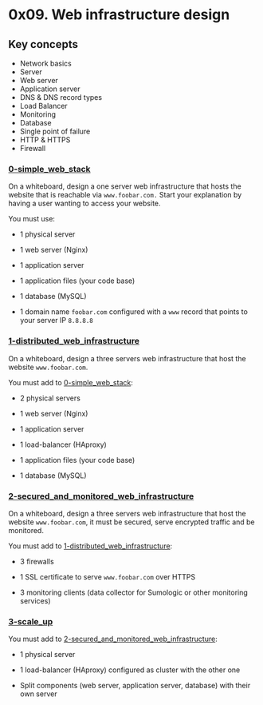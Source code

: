 # 0x09. Web infrastructure design

## Key concepts
* Network basics
* Server
* Web server
* Application server
* DNS & DNS record types
* Load Balancer
* Monitoring
* Database
* Single point of failure
* HTTP & HTTPS
* Firewall


### [0-simple_web_stack](0-simple_web_stack)

On a whiteboard, design a one server web infrastructure that hosts the website that is reachable via `www.foobar.com.` Start your explanation by having a user wanting to access your website. <br />

You must use:

* 1 physical server

* 1 web server (Nginx)

* 1 application server

* 1 application files (your code base)

* 1 database (MySQL)

* 1 domain name `foobar.com` configured with a `www` record that points to your server IP `8.8.8.8`

### [1-distributed_web_infrastructure](1-distributed_web_infrastructure)

On a whiteboard, design a three servers web infrastructure that host the website `www.foobar.com`. <br />

You must add to [0-simple_web_stack](0-simple_web_stack):

* 2 physical servers

* 1 web server (Nginx)

* 1 application server

* 1 load-balancer (HAproxy)

* 1 application files (your code base)

* 1 database (MySQL)

### [2-secured_and_monitored_web_infrastructure](2-secured_and_monitored_web_infrastructure)

On a whiteboard, design a three servers web infrastructure that host the website `www.foobar.com`, it must be secured, serve encrypted traffic and be monitored. <br />

You must add to [1-distributed_web_infrastructure](1-distributed_web_infrastructure):

* 3 firewalls

* 1 SSL certificate to serve `www.foobar.com` over HTTPS

* 3 monitoring clients (data collector for Sumologic or other monitoring services)

### [3-scale_up](3-scale_up)

You must add to [2-secured_and_monitored_web_infrastructure](2-secured_and_monitored_web_infrastructure):

* 1 physical server

* 1 load-balancer (HAproxy) configured as cluster with the other one

* Split components (web server, application server, database) with their own server

